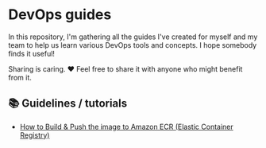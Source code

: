 # DevOps guides

In this repository, I'm gathering all the guides I've created for myself and my team to help us learn various DevOps tools and concepts. I hope somebody finds it useful! 

Sharing is caring. ❤️ Feel free to share it with anyone who might benefit from it.

## 📚 Guidelines / tutorials

- [How to Build & Push the image to Amazon ECR (Elastic Container Registry)](ecr/build-and-push-to-ecr.md)

